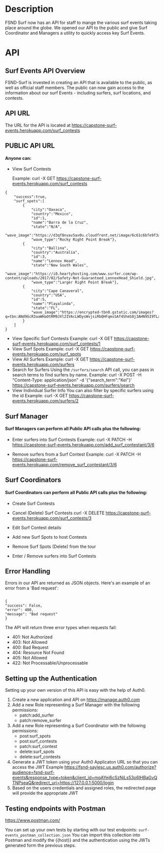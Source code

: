 # Description

FSND Surf now has an API for staff to mange the various surf events taking place around the globe.
We opened our API to the public and give Surf Coordinator and Managers a utility to quickly access
key Surf Events.

# API

## Surf Events API Overview

FSND-Surf is invested in creating an API that is available to the public, as well as official staff members. The public can now gain access to the information about our surf Events - including surfers, surf locations, and contests.

## API URL

The URL for the API is located at https://capstone-surf-events.herokuapp.com/surf_contests

## PUBLIC API URL

#### Anyone can:

- View Surf Contests

  Example: curl -X GET https://capstone-surf-events.herokuapp.com/surf_contests

```
{
    "success":true,
    "surf_spots":[
        {
            "city":"Oaxaca",
            "country":"Mexico",
            "id":1,
            "name":"Barra de la Cruz",
            "state":"N/A",
            "wave_image":"https://d3qf8nvav5av0u.cloudfront.net/image/6c61c6bfe9f3aa5ef089dae6d336cd04.jpg",
            "wave_type":"Rocky Right Point Break"},
        {
            "city":"Ballina",
            "country":"Australia",
            "id":3,
            "name":"Lennox Head",
            "state":"New South Wales",
            "wave_image":"https://i0.heartyhosting.com/www.surfer.com/wp-content/uploads/2017/02/Safety-Not-Guaranteed_LennoxHead_Shield.jpg",
            "wave_type":"Larger Right Point Break"},
        {
            "city":"Cape Canaveral",
            "country":"USA",
            "id":5,
            "name":"Playalinda",
            "state":"FL",
            "wave_image":"https://encrypted-tbn0.gstatic.com/images?q=tbn:ANd9GcR3aaWHaOtRM9JXl2IVAcLWDysWvjsiRbQHFqmsSAf4ShmS8j3AHN95I9TLxsPWVApAkSk&usqp=CAU","wave_type":"Beachbreak"
        }
    ]
}
```

- View Specific Surf Contests
  Example: curl -X GET https://capstone-surf-events.herokuapp.com/surf_contests/1
- View Surf Spots
  Example: curl -X GET https://capstone-surf-events.herokuapp.com/surf_spots
- View All Surfers
  Example: curl -X GET https://capstone-surf-events.herokuapp.com/surfers
- Search for Surfers
  Using the `/surfers/search` API call, you can pass in search terms to find surfers by name.
  Example: curl -X POST -H "Content-Type: application/json" -d '{"search_term":"Kel"}' https://capstone-surf-events.herokuapp.com/surfers/search
- View Individual Surfer Info
  You can also filter by specific surfers using the id
  Example: curl -X GET https://capstone-surf-events.herokuapp.com/surfers/2

## Surf Manager

#### Surf Managers can perform all Public API calls plus the following:

- Enter surfers into Surf Contests
  Example: curl -X PATCH -H https://capstone-surf-events.herokuapp.com/add_surf_contestant/3/6

- Remove surfers from a Surf Contest
  Example: curl -X PATCH -H https://capstone-surf-events.herokuapp.com/remove_surf_contestant/3/6

## Surf Coordinators

#### Surf Coordinators can perform all Public API calls plus the following:

- Create Surf Contests
- Cancel (Delete) Surf Contests
  curl -X DELETE https://capstone-surf-events.herokuapp.com/surf_contests/3
- Edit Surf Contest details

- Add new Surf Spots to host Contests
- Remove Surf Spots (Delete) from the tour
- Enter / Remove surfers into Surf Contests

## Error Handling

Errors in our API are returned as JSON objects. Here's an example of an error from a 'Bad request':

```

{
"success": False,
"error": 400,
"message": "Bad request"
}

```

The API will return three error types when requests fail:

- 401: Not Authorized
- 403: Not Allowed
- 400: Bad Request
- 404: Resource Not Found
- 405: Not Allowed
- 422: Not Processable/Unprocessable

## Setting up the Authentication

Setting up your own version of this API is easy with the help of Auth0.

1.  Create a new application and API on https://manage.auth0.com
2.  Add a new Role representing a Surf Manager with the following permissions:
    - patch:add_surfer
    - patch:remove_surfer
3.  Add a new Role representing a Surf Coordinator with the following permissions:
    - post:surf_spots
    - post:surf_contests
    - patch:surf_contest
    - delete:surf_spots
    - delete:surf_contests
4.  Generate a JWT token using your Auth0 Applicaton URL so that you can access the JWT
    Example https://fsnd-saylesc.us.auth0.com/authorize?audience=fsnd-surf-events&response_type=token&client_id=mqAYej6cSzNiLs53o6lHBaGvQTNPseaQ&redirect_uri=https://127.0.0.1:5000/login
5.  Based on the users credentials and assigned roles, the redirected page will provide the appropriate JWT

## Testing endpoints with Postman

https://www.postman.com/

You can set up your own tests by starting with our test endpoints: `surf-events_postman_collection.json`
You can import this collection into Postman and modify the {{host}} and the authentication using the JWTs generated form the previous steps.

